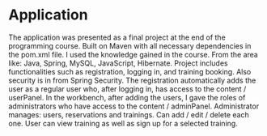 # Application

The application was presented as a final project at the end of the programming course.
Built on Maven with all necessary dependencies in the pom.xml file.
I used the knowledge gained in the course. From the area like: Java, Spring, MySQL, JavaScript, Hibernate.
Project includes functionalities such as registration, logging in, and training booking.
Also security is in from Spring Security.
The registration automatically adds the user as a regular user who, after logging in, has access to the content / userPanel.
In the workbench, after adding the users, I gave the roles of administrators who have access to the content / adminPanel.
Administrator manages: users, reservations and trainings. Can add / edit / delete each one.
User can view training as well as sign up for a selected training.
